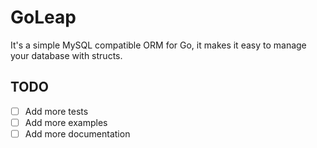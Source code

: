 # GoLeap
It's a simple MySQL compatible ORM for Go, it makes it easy to manage your database with structs.

## TODO

- [ ] Add more tests
- [ ] Add more examples
- [ ] Add more documentation